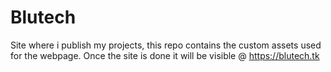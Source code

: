 # Blutech
Site where i publish my projects, this repo contains the custom assets used for the webpage.
Once the site is done it will be visible @ https://blutech.tk
